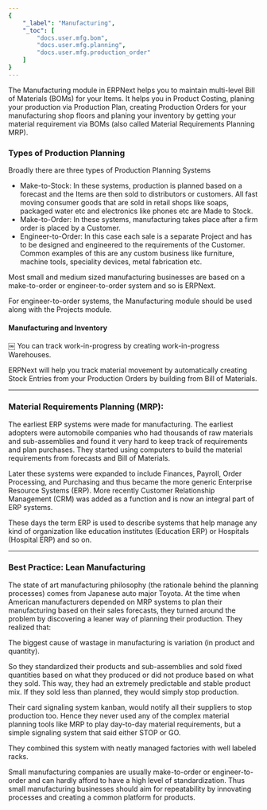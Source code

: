 ```yaml
---
{
	"_label": "Manufacturing",
	"_toc": [
		"docs.user.mfg.bom",
		"docs.user.mfg.planning",
		"docs.user.mfg.production_order"
	]
}
---
```

The Manufacturing module in ERPNext helps you to maintain multi-level Bill of Materials (BOMs) for your Items. It helps you in Product Costing, planing your production via Production Plan, creating Production Orders for your manufacturing shop floors and planing your inventory by getting your material requirement via BOMs (also called Material Requirements Planning MRP).

### Types of Production Planning

Broadly there are three types of Production Planning Systems

- Make-to-Stock: In these systems, production is planned based on a forecast and the Items are then sold to distributors or customers. All fast moving consumer goods that are sold in retail shops like soaps, packaged water etc and electronics like phones etc are Made to Stock.
- Make-to-Order: In these systems, manufacturing takes place after a firm order is placed by a Customer.
- Engineer-to-Order:  In this case each sale is a separate Project and has to be designed and engineered to the requirements of the Customer. Common examples of this are any custom business like furniture, machine tools, speciality devices, metal fabrication etc.

Most small and medium sized manufacturing businesses are based on a make-to-order or engineer-to-order system and so is ERPNext.

For engineer-to-order systems, the Manufacturing module should be used along with the Projects module.

#### Manufacturing and Inventory
￼
You can track work-in-progress by creating work-in-progress Warehouses. 

ERPNext will help you track material movement by automatically creating Stock Entries from your Production Orders by building from Bill of Materials.


---

### Material Requirements Planning (MRP):

The earliest ERP systems were made for manufacturing. The earliest adopters were automobile companies who had thousands of raw materials and sub-assemblies and found it very hard to keep track of requirements and plan purchases. They started using computers to build the material requirements from forecasts and Bill of Materials. 

Later these systems were expanded to include Finances, Payroll, Order Processing, and Purchasing and thus became the more generic Enterprise Resource Systems (ERP). More recently Customer Relationship Management (CRM) was added as a function and is now an integral part of ERP systems.

These days the term ERP is used to describe systems that help manage any kind of organization like education institutes (Education ERP) or Hospitals (Hospital ERP) and so on. 

---

### Best Practice: Lean Manufacturing

The state of art manufacturing philosophy (the rationale behind the planning processes) comes from Japanese auto major Toyota. At the time when American manufacturers depended on MRP systems to plan their manufacturing based on their sales forecasts, they turned around the problem by discovering a leaner way of planning their production. They realized that:

The biggest cause of wastage in manufacturing is variation (in product and quantity).

So they standardized their products and sub-assemblies and sold fixed quantities based on what they produced or did not produce based on what they sold. This way, they had an extremely predictable and stable product mix. If they sold less than planned, they would simply stop production. 

Their card signaling system kanban, would notify all their suppliers to stop production too. Hence they never used any of the complex material planning tools like MRP to play day-to-day material requirements, but a simple signaling system that said either STOP or GO.

They combined this system with neatly managed factories with well labeled racks.

Small manufacturing companies are usually make-to-order or engineer-to-order and can hardly afford to have a high level of standardization. Thus small manufacturing businesses should aim for repeatability by innovating processes and creating a common platform for products.